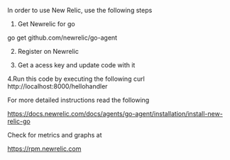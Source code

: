In order to use New Relic, use the following steps

1. Get Newrelic for go

go get github.com/newrelic/go-agent

2. Register on Newrelic

3. Get a acess key and update code with it

4.Run this code by executing the following 
    curl http://localhost:8000/hellohandler

For more detailed instructions read the following

https://docs.newrelic.com/docs/agents/go-agent/installation/install-new-relic-go


Check for metrics and graphs at

https://rpm.newrelic.com
